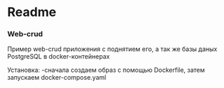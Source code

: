 # Readme

### Web-crud

Пример web-crud приложения с поднятием его, а так же базы даных PostgreSQL в docker-контейнерах

Установка:
-сначала создаем образ с помощью Dockerfile, затем запускаем docker-compose.yaml
